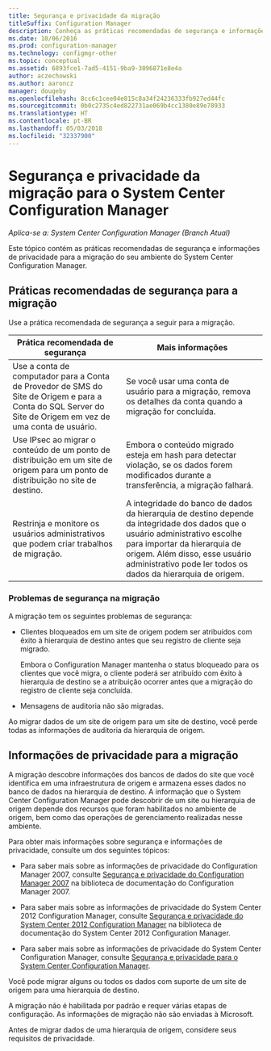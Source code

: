 ```yaml
---
title: Segurança e privacidade da migração
titleSuffix: Configuration Manager
description: Conheça as práticas recomendadas de segurança e informações de privacidade para a migração do seu ambiente do System Center Configuration Manager.
ms.date: 10/06/2016
ms.prod: configuration-manager
ms.technology: configmgr-other
ms.topic: conceptual
ms.assetid: 6893fce1-7ad5-4151-9ba9-3096871e8e4a
author: aczechowski
ms.author: aaroncz
manager: dougeby
ms.openlocfilehash: 8cc6c1cee04e815c8a34f24236333fb927ed44fc
ms.sourcegitcommit: 0b0c2735c4ed822731ae069b4cc1380e89e78933
ms.translationtype: HT
ms.contentlocale: pt-BR
ms.lasthandoff: 05/03/2018
ms.locfileid: "32337900"
---
```

# <a name="security-and-privacy-for-migration-to-system-center-configuration-manager"></a>Segurança e privacidade da migração para o System Center Configuration Manager

*Aplica-se a: System Center Configuration Manager (Branch Atual)*

Este tópico contém as práticas recomendadas de segurança e informações de privacidade para a migração do seu ambiente do System Center Configuration Manager.  

## <a name="security-best-practices-for-migration"></a>Práticas recomendadas de segurança para a migração  
 Use a prática recomendada de segurança a seguir para a migração.  

|Prática recomendada de segurança|Mais informações|  
|----------------------------|----------------------|  
|Use a conta de computador para a Conta de Provedor de SMS do Site de Origem e para a Conta do SQL Server do Site de Origem em vez de uma conta de usuário.|Se você usar uma conta de usuário para a migração, remova os detalhes da conta quando a migração for concluída.|  
|Use IPsec ao migrar o conteúdo de um ponto de distribuição em um site de origem para um ponto de distribuição no site de destino.|Embora o conteúdo migrado esteja em hash para detectar violação, se os dados forem modificados durante a transferência, a migração falhará.|  
|Restrinja e monitore os usuários administrativos que podem criar trabalhos de migração.|A integridade do banco de dados da hierarquia de destino depende da integridade dos dados que o usuário administrativo escolhe para importar da hierarquia de origem. Além disso, esse usuário administrativo pode ler todos os dados da hierarquia de origem.|  

### <a name="security-issues-for-migration"></a>Problemas de segurança na migração  
A migração tem os seguintes problemas de segurança:  

-   Clientes bloqueados em um site de origem podem ser atribuídos com êxito à hierarquia de destino antes que seu registro de cliente seja migrado.  

     Embora o Configuration Manager mantenha o status bloqueado para os clientes que você migra, o cliente poderá ser atribuído com êxito à hierarquia de destino se a atribuição ocorrer antes que a migração do registro de cliente seja concluída.  

-   Mensagens de auditoria não são migradas.  

Ao migrar dados de um site de origem para um site de destino, você perde todas as informações de auditoria da hierarquia de origem.  

## <a name="privacy-information-for-migration"></a>Informações de privacidade para a migração  
 A migração descobre informações dos bancos de dados do site que você identifica em uma infraestrutura de origem e armazena esses dados no banco de dados na hierarquia de destino. A informação que o System Center Configuration Manager pode descobrir de um site ou hierarquia de origem depende dos recursos que foram habilitados no ambiente de origem, bem como das operações de gerenciamento realizadas nesse ambiente.  

 Para obter mais informações sobre segurança e informações de privacidade, consulte um dos seguintes tópicos:  

-   Para saber mais sobre as informações de privacidade do Configuration Manager 2007, consulte [Segurança e privacidade do Configuration Manager 2007](http://go.microsoft.com/fwlink/p/?LinkId=216450) na biblioteca de documentação do Configuration Manager 2007.  

-   Para saber mais sobre as informações de privacidade do System Center 2012 Configuration Manager, consulte [Segurança e privacidade do System Center 2012 Configuration Manager](https://technet.microsoft.com/library/gg682033.aspx) na biblioteca de documentação do System Center 2012 Configuration Manager.  

-   Para saber mais sobre as informações de privacidade do System Center Configuration Manager, consulte [Segurança e privacidade para o System Center Configuration Manager](../../core/plan-design/security/security-and-privacy.md).  

Você pode migrar alguns ou todos os dados com suporte de um site de origem para uma hierarquia de destino.  

A migração não é habilitada por padrão e requer várias etapas de configuração. As informações de migração não são enviadas à Microsoft.  

Antes de migrar dados de uma hierarquia de origem, considere seus requisitos de privacidade.  

